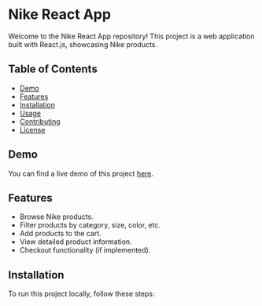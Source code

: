 # Nike React App

Welcome to the Nike React App repository! This project is a web application built with React.js, showcasing Nike products.

## Table of Contents

- [Demo](#demo)
- [Features](#features)
- [Installation](#installation)
- [Usage](#usage)
- [Contributing](#contributing)
- [License](#license)

## Demo

You can find a live demo of this project [here](#https://nike-page-using-react.vercel.app/).

## Features

- Browse Nike products.
- Filter products by category, size, color, etc.
- Add products to the cart.
- View detailed product information.
- Checkout functionality (if implemented).

## Installation

To run this project locally, follow these steps:

